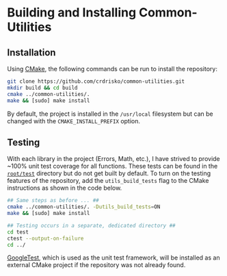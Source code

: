 # Building and Installing Common-Utilities

## Installation

Using [CMake](https://cmake.org), the following commands can be run to install the repository:

```bash
git clone https://github.com/crdrisko/common-utilities.git
mkdir build && cd build
cmake ../common-utilities/.
make && [sudo] make install
```

By default, the project is installed in the `/usr/local` filesystem but can be changed with the `CMAKE_INSTALL_PREFIX` option.

## Testing

With each library in the project (Errors, Math, etc.), I have strived to provide ~100% unit test coverage for all functions. These tests can be found in the [`root/test`](https://github.com/crdrisko/common-utilities/tree/master/test) directory but do not get built by default. To turn on the testing features of the repository, add the `utils_build_tests` flag to the CMake instructions as shown in the code below.

```bash
## Same steps as before ... ##
cmake ../common-utilities/. -Dutils_build_tests=ON
make && [sudo] make install

## Testing occurs in a separate, dedicated directory ##
cd test
ctest --output-on-failure
cd ../
```

[GoogleTest](https://github.com/google/googletest), which is used as the unit test framework, will be installed as an external CMake project if the repository was not already found.
